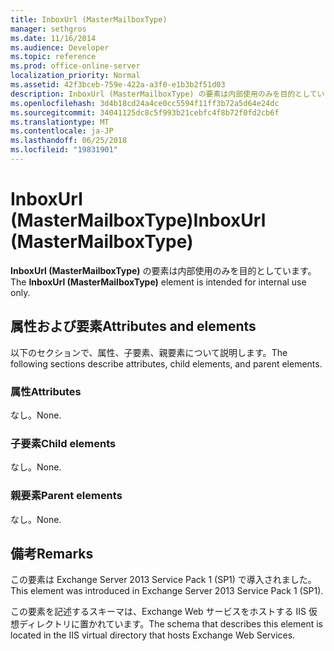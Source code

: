 ```yaml
---
title: InboxUrl (MasterMailboxType)
manager: sethgros
ms.date: 11/16/2014
ms.audience: Developer
ms.topic: reference
ms.prod: office-online-server
localization_priority: Normal
ms.assetid: 42f3bceb-759e-422a-a3f0-e1b3b2f51d03
description: InboxUrl (MasterMailboxType) の要素は内部使用のみを目的としています。
ms.openlocfilehash: 3d4b18cd24a4ce0cc5594f11ff3b72a5d64e24dc
ms.sourcegitcommit: 34041125dc8c5f993b21cebfc4f8b72f0fd2cb6f
ms.translationtype: MT
ms.contentlocale: ja-JP
ms.lasthandoff: 06/25/2018
ms.locfileid: "19831901"
---
```

# <a name="inboxurl-mastermailboxtype"></a><span data-ttu-id="6b61a-103">InboxUrl (MasterMailboxType)</span><span class="sxs-lookup"><span data-stu-id="6b61a-103">InboxUrl (MasterMailboxType)</span></span>

<span data-ttu-id="6b61a-104">**InboxUrl (MasterMailboxType)** の要素は内部使用のみを目的としています。</span><span class="sxs-lookup"><span data-stu-id="6b61a-104">The **InboxUrl (MasterMailboxType)** element is intended for internal use only.</span></span> 

## <a name="attributes-and-elements"></a><span data-ttu-id="6b61a-105">属性および要素</span><span class="sxs-lookup"><span data-stu-id="6b61a-105">Attributes and elements</span></span>

<span data-ttu-id="6b61a-106">以下のセクションで、属性、子要素、親要素について説明します。</span><span class="sxs-lookup"><span data-stu-id="6b61a-106">The following sections describe attributes, child elements, and parent elements.</span></span>
  
### <a name="attributes"></a><span data-ttu-id="6b61a-107">属性</span><span class="sxs-lookup"><span data-stu-id="6b61a-107">Attributes</span></span>

<span data-ttu-id="6b61a-108">なし。</span><span class="sxs-lookup"><span data-stu-id="6b61a-108">None.</span></span>
  
### <a name="child-elements"></a><span data-ttu-id="6b61a-109">子要素</span><span class="sxs-lookup"><span data-stu-id="6b61a-109">Child elements</span></span>

<span data-ttu-id="6b61a-110">なし。</span><span class="sxs-lookup"><span data-stu-id="6b61a-110">None.</span></span>
  
### <a name="parent-elements"></a><span data-ttu-id="6b61a-111">親要素</span><span class="sxs-lookup"><span data-stu-id="6b61a-111">Parent elements</span></span>

<span data-ttu-id="6b61a-112">なし。</span><span class="sxs-lookup"><span data-stu-id="6b61a-112">None.</span></span>
  
## <a name="remarks"></a><span data-ttu-id="6b61a-113">備考</span><span class="sxs-lookup"><span data-stu-id="6b61a-113">Remarks</span></span>

<span data-ttu-id="6b61a-114">この要素は Exchange Server 2013 Service Pack 1 (SP1) で導入されました。</span><span class="sxs-lookup"><span data-stu-id="6b61a-114">This element was introduced in Exchange Server 2013 Service Pack 1 (SP1).</span></span>
  
<span data-ttu-id="6b61a-115">この要素を記述するスキーマは、Exchange Web サービスをホストする IIS 仮想ディレクトリに置かれています。</span><span class="sxs-lookup"><span data-stu-id="6b61a-115">The schema that describes this element is located in the IIS virtual directory that hosts Exchange Web Services.</span></span>
  

